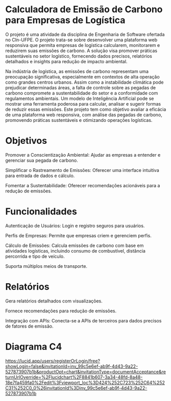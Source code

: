 # Calculadora de Emissão de Carbono para Empresas de Logística

O projeto é uma atividade da disciplina de Engenharia de Software ofertada no CIn-UFPE. O projeto trata-se sobre desenvolver uma plataforma web responsiva que permita empresas de logística calcularem, monitorarem e reduzirem suas emissões de carbono. A solução visa promover práticas sustentáveis no setor logístico, fornecendo dados precisos, relatórios detalhados e insights para redução de impacto ambiental.

Na indústria de logística, as emissões de carbono representam uma preocupação significativa, especialmente em contextos de alta operação como grandes centros urbanos. Assim como a instabilidade climática pode prejudicar determinadas áreas, a falta de controle sobre as pegadas de carbono compromete a sustentabilidade do setor e a conformidade com regulamentos ambientais. Um modelo de Inteligência Artificial pode se mostrar uma ferramenta poderosa para calcular, analisar e sugerir formas de reduzir essas emissões. Este projeto tem como objetivo avaliar a eficácia de uma plataforma web responsiva, com análise das pegadas de carbono, promovendo práticas sustentáveis e otimizando operações logísticas.

# Objetivos
Promover a Conscientização Ambiental: Ajudar as empresas a entender e gerenciar sua pegada de carbono.

Simplificar o Rastreamento de Emissões: Oferecer uma interface intuitiva para entrada de dados e cálculo.

Fomentar a Sustentabilidade: Oferecer recomendações acionáveis para a redução de emissões.


# Funcionalidades
Autenticação de Usuários: Login e registro seguros para usuários.

Perfis de Empresas: Permite que empresas criem e gerenciem perfis.

Cálculo de Emissões: Calcula emissões de carbono com base em atividades logísticas, incluindo consumo de combustível, distância percorrida e tipo de veículo.

Suporta múltiplos meios de transporte.

# Relatórios

Gera relatórios detalhados com visualizações.

Fornece recomendações para redução de emissões.

Integração com APIs: Conecta-se a APIs de terceiros para dados precisos de fatores de emissão.

# Diagrama C4

https://lucid.app/users/registerOrLogin/free?showLogin=false&invitationId=inv_99c5e6ef-ab9f-4d43-9a22-527873907b1b&productOpt=chart&invitationType=documentAcceptance&returnUrlOverride=%2Flucidchart%2F8841b607-3a34-48fd-8a48-18e7fa459fa0%2Fedit%3Fviewport_loc%3D424%252C723%252C64%252C31%252C0_0%26invitationId%3Dinv_99c5e6ef-ab9f-4d43-9a22-527873907b1b


